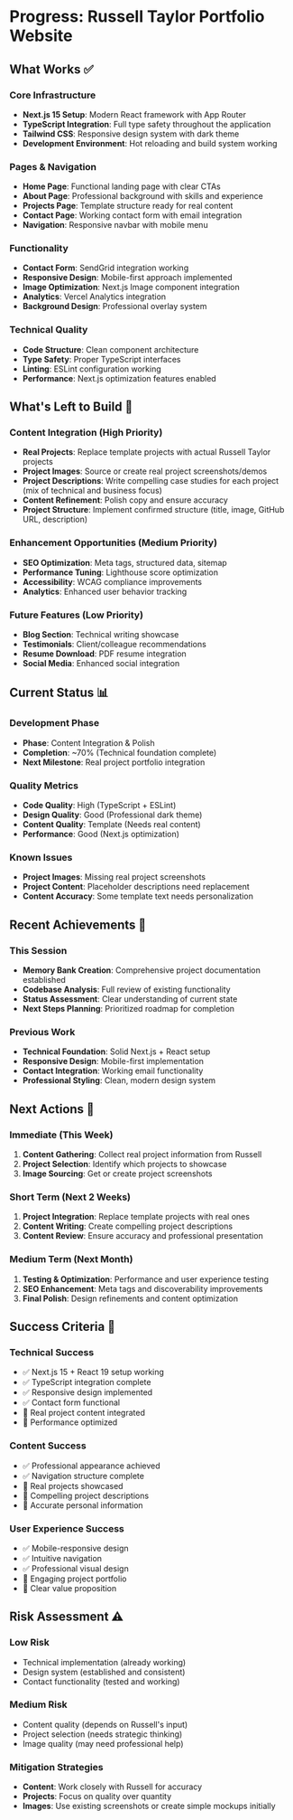 # Progress: Russell Taylor Portfolio Website

## What Works ✅

### Core Infrastructure

-   **Next.js 15 Setup**: Modern React framework with App Router
-   **TypeScript Integration**: Full type safety throughout the application
-   **Tailwind CSS**: Responsive design system with dark theme
-   **Development Environment**: Hot reloading and build system working

### Pages & Navigation

-   **Home Page**: Functional landing page with clear CTAs
-   **About Page**: Professional background with skills and experience
-   **Projects Page**: Template structure ready for real content
-   **Contact Page**: Working contact form with email integration
-   **Navigation**: Responsive navbar with mobile menu

### Functionality

-   **Contact Form**: SendGrid integration working
-   **Responsive Design**: Mobile-first approach implemented
-   **Image Optimization**: Next.js Image component integration
-   **Analytics**: Vercel Analytics integration
-   **Background Design**: Professional overlay system

### Technical Quality

-   **Code Structure**: Clean component architecture
-   **Type Safety**: Proper TypeScript interfaces
-   **Linting**: ESLint configuration working
-   **Performance**: Next.js optimization features enabled

## What's Left to Build 🔄

### Content Integration (High Priority)

-   **Real Projects**: Replace template projects with actual Russell Taylor projects
-   **Project Images**: Source or create real project screenshots/demos
-   **Project Descriptions**: Write compelling case studies for each project (mix of technical and business focus)
-   **Content Refinement**: Polish copy and ensure accuracy
-   **Project Structure**: Implement confirmed structure (title, image, GitHub URL, description)

### Enhancement Opportunities (Medium Priority)

-   **SEO Optimization**: Meta tags, structured data, sitemap
-   **Performance Tuning**: Lighthouse score optimization
-   **Accessibility**: WCAG compliance improvements
-   **Analytics**: Enhanced user behavior tracking

### Future Features (Low Priority)

-   **Blog Section**: Technical writing showcase
-   **Testimonials**: Client/colleague recommendations
-   **Resume Download**: PDF resume integration
-   **Social Media**: Enhanced social integration

## Current Status 📊

### Development Phase

-   **Phase**: Content Integration & Polish
-   **Completion**: ~70% (Technical foundation complete)
-   **Next Milestone**: Real project portfolio integration

### Quality Metrics

-   **Code Quality**: High (TypeScript + ESLint)
-   **Design Quality**: Good (Professional dark theme)
-   **Content Quality**: Template (Needs real content)
-   **Performance**: Good (Next.js optimization)

### Known Issues

-   **Project Images**: Missing real project screenshots
-   **Project Content**: Placeholder descriptions need replacement
-   **Content Accuracy**: Some template text needs personalization

## Recent Achievements 🎯

### This Session

-   **Memory Bank Creation**: Comprehensive project documentation established
-   **Codebase Analysis**: Full review of existing functionality
-   **Status Assessment**: Clear understanding of current state
-   **Next Steps Planning**: Prioritized roadmap for completion

### Previous Work

-   **Technical Foundation**: Solid Next.js + React setup
-   **Responsive Design**: Mobile-first implementation
-   **Contact Integration**: Working email functionality
-   **Professional Styling**: Clean, modern design system

## Next Actions 🚀

### Immediate (This Week)

1. **Content Gathering**: Collect real project information from Russell
2. **Project Selection**: Identify which projects to showcase
3. **Image Sourcing**: Get or create project screenshots

### Short Term (Next 2 Weeks)

1. **Project Integration**: Replace template projects with real ones
2. **Content Writing**: Create compelling project descriptions
3. **Content Review**: Ensure accuracy and professional presentation

### Medium Term (Next Month)

1. **Testing & Optimization**: Performance and user experience testing
2. **SEO Enhancement**: Meta tags and discoverability improvements
3. **Final Polish**: Design refinements and content optimization

## Success Criteria 🎯

### Technical Success

-   ✅ Next.js 15 + React 19 setup working
-   ✅ TypeScript integration complete
-   ✅ Responsive design implemented
-   ✅ Contact form functional
-   🔄 Real project content integrated
-   🔄 Performance optimized

### Content Success

-   ✅ Professional appearance achieved
-   ✅ Navigation structure complete
-   🔄 Real projects showcased
-   🔄 Compelling project descriptions
-   🔄 Accurate personal information

### User Experience Success

-   ✅ Mobile-responsive design
-   ✅ Intuitive navigation
-   ✅ Professional visual design
-   🔄 Engaging project portfolio
-   🔄 Clear value proposition

## Risk Assessment ⚠️

### Low Risk

-   Technical implementation (already working)
-   Design system (established and consistent)
-   Contact functionality (tested and working)

### Medium Risk

-   Content quality (depends on Russell's input)
-   Project selection (needs strategic thinking)
-   Image quality (may need professional help)

### Mitigation Strategies

-   **Content**: Work closely with Russell for accuracy
-   **Projects**: Focus on quality over quantity
-   **Images**: Use existing screenshots or create simple mockups initially
